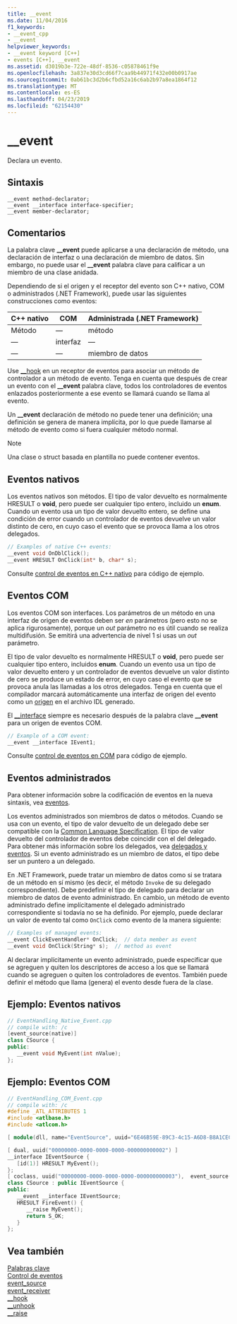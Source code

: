 ```yaml
---
title: __event
ms.date: 11/04/2016
f1_keywords:
- __event_cpp
- __event
helpviewer_keywords:
- __event keyword [C++]
- events [C++], __event
ms.assetid: d3019b3e-722e-48df-8536-c05878461f9e
ms.openlocfilehash: 3a837e30d3cd66f7caa9b44971f432e00b0917ae
ms.sourcegitcommit: 0ab61bc3d2b6cfbd52a16c6ab2b97a8ea1864f12
ms.translationtype: MT
ms.contentlocale: es-ES
ms.lasthandoff: 04/23/2019
ms.locfileid: "62154430"
---
```

# <a name="event"></a>__event

Declara un evento.

## <a name="syntax"></a>Sintaxis

```
__event method-declarator;
__event __interface interface-specifier;
__event member-declarator;
```

## <a name="remarks"></a>Comentarios

La palabra clave **__event** puede aplicarse a una declaración de método, una declaración de interfaz o una declaración de miembro de datos. Sin embargo, no puede usar el **__event** palabra clave para calificar a un miembro de una clase anidada.

Dependiendo de si el origen y el receptor del evento son C++ nativo, COM o administrados (.NET Framework), puede usar las siguientes construcciones como eventos:

|C++ nativo|COM|Administrada (.NET Framework)|
|------------------|---------|--------------------------------|
|Método|—|método|
|—|interfaz|—|
|—|—|miembro de datos|

Use [__hook](../cpp/hook.md) en un receptor de eventos para asociar un método de controlador a un método de evento. Tenga en cuenta que después de crear un evento con el **__event** palabra clave, todos los controladores de eventos enlazados posteriormente a ese evento se llamará cuando se llama al evento.

Un **__event** declaración de método no puede tener una definición; una definición se genera de manera implícita, por lo que puede llamarse al método de evento como si fuera cualquier método normal.

> [!NOTE]
>  Una clase o struct basada en plantilla no puede contener eventos.

## <a name="native-events"></a>Eventos nativos

Los eventos nativos son métodos. El tipo de valor devuelto es normalmente HRESULT o **void**, pero puede ser cualquier tipo entero, incluido un **enum**. Cuando un evento usa un tipo de valor devuelto entero, se define una condición de error cuando un controlador de eventos devuelve un valor distinto de cero, en cuyo caso el evento que se provoca llama a los otros delegados.

```cpp
// Examples of native C++ events:
__event void OnDblClick();
__event HRESULT OnClick(int* b, char* s);
```

Consulte [control de eventos en C++ nativo](../cpp/event-handling-in-native-cpp.md) para código de ejemplo.

## <a name="com-events"></a>Eventos COM

Los eventos COM son interfaces. Los parámetros de un método en una interfaz de origen de eventos deben ser *en* parámetros (pero esto no se aplica rigurosamente), porque un *out* parámetro no es útil cuando se realiza multidifusión. Se emitirá una advertencia de nivel 1 si usas un *out* parámetro.

El tipo de valor devuelto es normalmente HRESULT o **void**, pero puede ser cualquier tipo entero, incluidos **enum**. Cuando un evento usa un tipo de valor devuelto entero y un controlador de eventos devuelve un valor distinto de cero se produce un estado de error, en cuyo caso el evento que se provoca anula las llamadas a los otros delegados. Tenga en cuenta que el compilador marcará automáticamente una interfaz de origen del evento como un [origen](../windows/attributes/source-cpp.md) en el archivo IDL generado.

El [__interface](../cpp/interface.md) siempre es necesario después de la palabra clave **__event** para un origen de eventos COM.

```cpp
// Example of a COM event:
__event __interface IEvent1;
```

Consulte [control de eventos en COM](../cpp/event-handling-in-com.md) para código de ejemplo.

## <a name="managed-events"></a>Eventos administrados

Para obtener información sobre la codificación de eventos en la nueva sintaxis, vea [eventos](../extensions/event-cpp-component-extensions.md).

Los eventos administrados son miembros de datos o métodos. Cuando se usa con un evento, el tipo de valor devuelto de un delegado debe ser compatible con la [Common Language Specification](/dotnet/standard/language-independence-and-language-independent-components). El tipo de valor devuelto del controlador de eventos debe coincidir con el del delegado. Para obtener más información sobre los delegados, vea [delegados y eventos](../dotnet/delegates-and-events.md). Si un evento administrado es un miembro de datos, el tipo debe ser un puntero a un delegado.

En .NET Framework, puede tratar un miembro de datos como si se tratara de un método en sí mismo (es decir, el método `Invoke` de su delegado correspondiente). Debe predefinir el tipo de delegado para declarar un miembro de datos de evento administrado. En cambio, un método de evento administrado define implícitamente el delegado administrado correspondiente si todavía no se ha definido. Por ejemplo, puede declarar un valor de evento tal como `OnClick` como evento de la manera siguiente:

```cpp
// Examples of managed events:
__event ClickEventHandler* OnClick;  // data member as event
__event void OnClick(String* s);  // method as event
```

Al declarar implícitamente un evento administrado, puede especificar que se agreguen y quiten los descriptores de acceso a los que se llamará cuando se agreguen o quiten los controladores de eventos. También puede definir el método que llama (genera) el evento desde fuera de la clase.

## <a name="example-native-events"></a>Ejemplo: Eventos nativos

```cpp
// EventHandling_Native_Event.cpp
// compile with: /c
[event_source(native)]
class CSource {
public:
   __event void MyEvent(int nValue);
};
```

## <a name="example-com-events"></a>Ejemplo: Eventos COM

```cpp
// EventHandling_COM_Event.cpp
// compile with: /c
#define _ATL_ATTRIBUTES 1
#include <atlbase.h>
#include <atlcom.h>

[ module(dll, name="EventSource", uuid="6E46B59E-89C3-4c15-A6D8-B8A1CEC98830") ];

[ dual, uuid("00000000-0000-0000-0000-000000000002") ]
__interface IEventSource {
   [id(1)] HRESULT MyEvent();
};
[ coclass, uuid("00000000-0000-0000-0000-000000000003"),  event_source(com) ]
class CSource : public IEventSource {
public:
   __event __interface IEventSource;
   HRESULT FireEvent() {
      __raise MyEvent();
      return S_OK;
   }
};
```

## <a name="see-also"></a>Vea también

[Palabras clave](../cpp/keywords-cpp.md)<br/>
[Control de eventos](../cpp/event-handling.md)<br/>
[event_source](../windows/attributes/event-source.md)<br/>
[event_receiver](../windows/attributes/event-receiver.md)<br/>
[__hook](../cpp/hook.md)<br/>
[__unhook](../cpp/unhook.md)<br/>
[__raise](../cpp/raise.md)